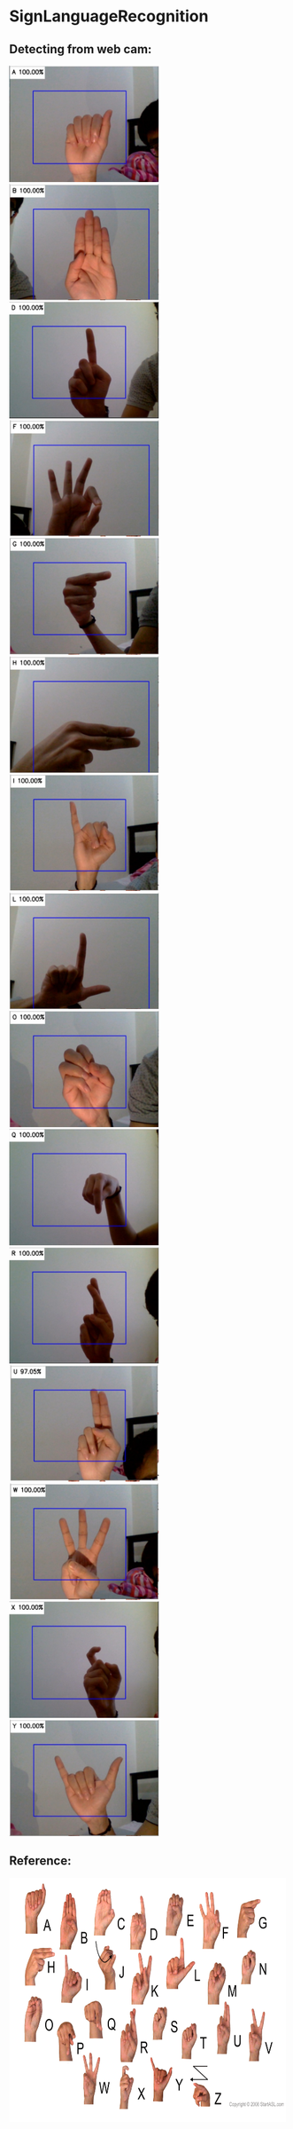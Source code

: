 # SignLanguageRecognition
## Detecting from web cam:
<img src="GitHubImages/A.jpg" width="270" height="210">  <img src="GitHubImages/B.jpg" width="270" height="210">  <img src="GitHubImages/D.jpg" width="270" height="210">
<img src="GitHubImages/F.jpg" width="270" height="210">  <img src="GitHubImages/G.jpg" width="270" height="210">  <img src="GitHubImages/H.jpg" width="270" height="210">
<img src="GitHubImages/I.jpg" width="270" height="210">  <img src="GitHubImages/L.jpg" width="270" height="210">  <img src="GitHubImages/O.jpg" width="270" height="210">
<img src="GitHubImages/Q.jpg" width="270" height="210">  <img src="GitHubImages/R.jpg" width="270" height="210">  <img src="GitHubImages/U.jpg" width="270" height="210">
<img src="GitHubImages/W.jpg" width="270" height="210">  <img src="GitHubImages/X.jpg" width="270" height="210">  <img src="GitHubImages/Y.jpg" width="270" height="210">

## Reference:
<img src="GitHubImages/asl-alphabet_wallpaper_1920x1200.png" width="500" height="440"> 
